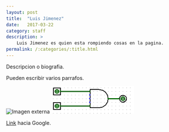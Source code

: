 ```yaml
---
layout: post
title:  "Luis Jimenez"
date:   2017-03-22
category: staff
description: >
    Luis Jimenez es quien esta rompiendo cosas en la pagina.
permalink: /:categories/:title.html
---
```


Descripcion o biografia.

Pueden escribir varios parrafos.

![Imagen externa](http://i.imgur.com/clKyho4.jpg)
![Imagen local](/assets/img/ejemplo/and.gif)

[Link](https://www.google.com) hacia Google.